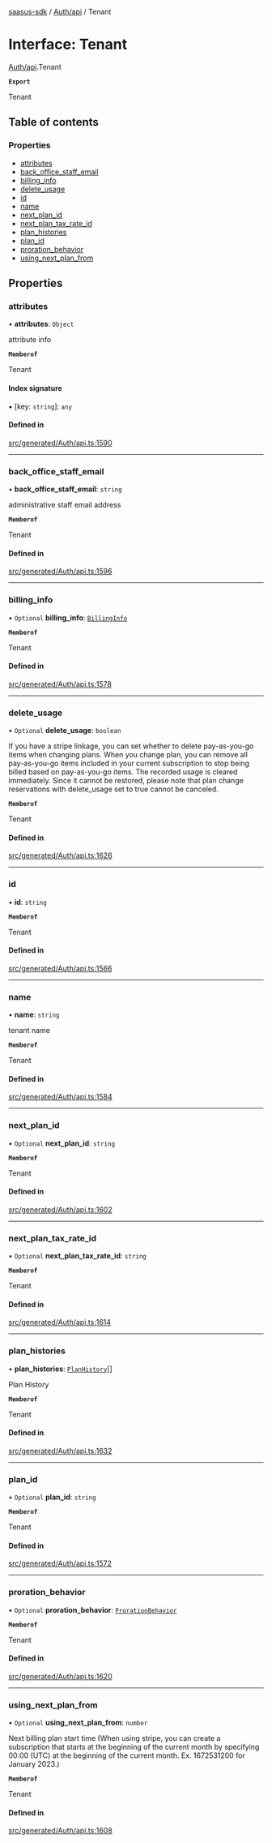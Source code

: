 [saasus-sdk](../README.md) / [Auth/api](../modules/Auth_api.md) / Tenant

# Interface: Tenant

[Auth/api](../modules/Auth_api.md).Tenant

**`Export`**

Tenant

## Table of contents

### Properties

- [attributes](Auth_api.Tenant.md#attributes)
- [back\_office\_staff\_email](Auth_api.Tenant.md#back_office_staff_email)
- [billing\_info](Auth_api.Tenant.md#billing_info)
- [delete\_usage](Auth_api.Tenant.md#delete_usage)
- [id](Auth_api.Tenant.md#id)
- [name](Auth_api.Tenant.md#name)
- [next\_plan\_id](Auth_api.Tenant.md#next_plan_id)
- [next\_plan\_tax\_rate\_id](Auth_api.Tenant.md#next_plan_tax_rate_id)
- [plan\_histories](Auth_api.Tenant.md#plan_histories)
- [plan\_id](Auth_api.Tenant.md#plan_id)
- [proration\_behavior](Auth_api.Tenant.md#proration_behavior)
- [using\_next\_plan\_from](Auth_api.Tenant.md#using_next_plan_from)

## Properties

### attributes

• **attributes**: `Object`

attribute info

**`Memberof`**

Tenant

#### Index signature

▪ [key: `string`]: `any`

#### Defined in

[src/generated/Auth/api.ts:1590](https://github.com/saasus-platform/saasus-sdk-javascript/blob/c67ac22/src/generated/Auth/api.ts#L1590)

___

### back\_office\_staff\_email

• **back\_office\_staff\_email**: `string`

administrative staff email address

**`Memberof`**

Tenant

#### Defined in

[src/generated/Auth/api.ts:1596](https://github.com/saasus-platform/saasus-sdk-javascript/blob/c67ac22/src/generated/Auth/api.ts#L1596)

___

### billing\_info

• `Optional` **billing\_info**: [`BillingInfo`](Auth_api.BillingInfo.md)

**`Memberof`**

Tenant

#### Defined in

[src/generated/Auth/api.ts:1578](https://github.com/saasus-platform/saasus-sdk-javascript/blob/c67ac22/src/generated/Auth/api.ts#L1578)

___

### delete\_usage

• `Optional` **delete\_usage**: `boolean`

If you have a stripe linkage,  you can set whether to delete pay-as-you-go items when changing plans. When you change plan, you can remove all pay-as-you-go items included in your current subscription to stop being billed based on pay-as-you-go items. The recorded usage is cleared immediately. Since it cannot be restored, please note that plan change reservations with delete_usage set to true cannot be canceled.

**`Memberof`**

Tenant

#### Defined in

[src/generated/Auth/api.ts:1626](https://github.com/saasus-platform/saasus-sdk-javascript/blob/c67ac22/src/generated/Auth/api.ts#L1626)

___

### id

• **id**: `string`

**`Memberof`**

Tenant

#### Defined in

[src/generated/Auth/api.ts:1566](https://github.com/saasus-platform/saasus-sdk-javascript/blob/c67ac22/src/generated/Auth/api.ts#L1566)

___

### name

• **name**: `string`

tenant name

**`Memberof`**

Tenant

#### Defined in

[src/generated/Auth/api.ts:1584](https://github.com/saasus-platform/saasus-sdk-javascript/blob/c67ac22/src/generated/Auth/api.ts#L1584)

___

### next\_plan\_id

• `Optional` **next\_plan\_id**: `string`

**`Memberof`**

Tenant

#### Defined in

[src/generated/Auth/api.ts:1602](https://github.com/saasus-platform/saasus-sdk-javascript/blob/c67ac22/src/generated/Auth/api.ts#L1602)

___

### next\_plan\_tax\_rate\_id

• `Optional` **next\_plan\_tax\_rate\_id**: `string`

**`Memberof`**

Tenant

#### Defined in

[src/generated/Auth/api.ts:1614](https://github.com/saasus-platform/saasus-sdk-javascript/blob/c67ac22/src/generated/Auth/api.ts#L1614)

___

### plan\_histories

• **plan\_histories**: [`PlanHistory`](Auth_api.PlanHistory.md)[]

Plan History

**`Memberof`**

Tenant

#### Defined in

[src/generated/Auth/api.ts:1632](https://github.com/saasus-platform/saasus-sdk-javascript/blob/c67ac22/src/generated/Auth/api.ts#L1632)

___

### plan\_id

• `Optional` **plan\_id**: `string`

**`Memberof`**

Tenant

#### Defined in

[src/generated/Auth/api.ts:1572](https://github.com/saasus-platform/saasus-sdk-javascript/blob/c67ac22/src/generated/Auth/api.ts#L1572)

___

### proration\_behavior

• `Optional` **proration\_behavior**: [`ProrationBehavior`](../enums/Auth_api.ProrationBehavior.md)

**`Memberof`**

Tenant

#### Defined in

[src/generated/Auth/api.ts:1620](https://github.com/saasus-platform/saasus-sdk-javascript/blob/c67ac22/src/generated/Auth/api.ts#L1620)

___

### using\_next\_plan\_from

• `Optional` **using\_next\_plan\_from**: `number`

Next billing plan start time (When using stripe, you can create a subscription that starts at the beginning of the current month by specifying 00:00 (UTC) at the beginning of the current month. Ex. 1672531200 for January 2023.)

**`Memberof`**

Tenant

#### Defined in

[src/generated/Auth/api.ts:1608](https://github.com/saasus-platform/saasus-sdk-javascript/blob/c67ac22/src/generated/Auth/api.ts#L1608)
